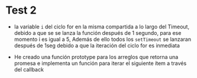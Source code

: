 # Test 2

-   la variable `i` del ciclo for en la misma compartida a lo largo del Timeout, debido a que se se lanza la función después de 1 segundo, para ese momento i es igual a 5, Además de ello todos los `setTimeout` se lanzaran después de 1seg debido a que la iteración del ciclo for es inmediata

-   He creado una función prototype para los arreglos que retorna una promesa e implementa un función para iterar el siguiente ítem a través del callback
